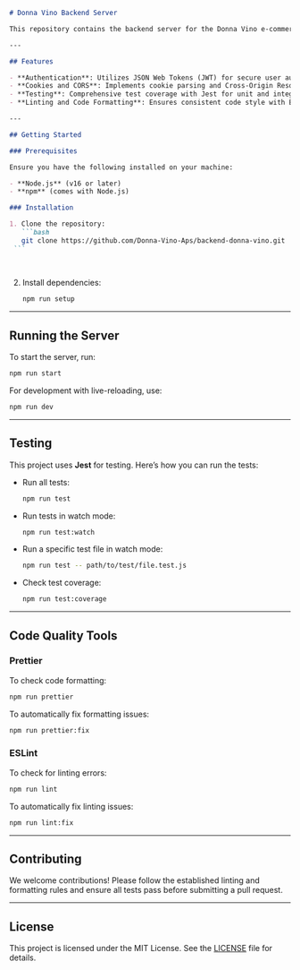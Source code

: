 ````markdown
# Donna Vino Backend Server

This repository contains the backend server for the Donna Vino e-commerce platform. The server is built with Node.js and Express and includes features for authentication, database management, and more.

---

## Features

- **Authentication**: Utilizes JSON Web Tokens (JWT) for secure user authentication.
- **Cookies and CORS**: Implements cookie parsing and Cross-Origin Resource Sharing (CORS) for seamless client-server communication.
- **Testing**: Comprehensive test coverage with Jest for unit and integration tests.
- **Linting and Code Formatting**: Ensures consistent code style with ESLint and Prettier.

---

## Getting Started

### Prerequisites

Ensure you have the following installed on your machine:

- **Node.js** (v16 or later)
- **npm** (comes with Node.js)

### Installation

1. Clone the repository:
   ```bash
   git clone https://github.com/Donna-Vino-Aps/backend-donna-vino.git
 ```
  
  
````

2. Install dependencies:
   ```bash
   npm run setup
   ```

---

## Running the Server

To start the server, run:

```bash
npm run start
```

For development with live-reloading, use:

```bash
npm run dev
```

---

## Testing

This project uses **Jest** for testing. Here’s how you can run the tests:

- Run all tests:

  ```bash
  npm run test
  ```

- Run tests in watch mode:

  ```bash
  npm run test:watch
  ```

- Run a specific test file in watch mode:

  ```bash
  npm run test -- path/to/test/file.test.js
  ```

- Check test coverage:
  ```bash
  npm run test:coverage
  ```

---

## Code Quality Tools

### Prettier

To check code formatting:

```bash
npm run prettier
```

To automatically fix formatting issues:

```bash
npm run prettier:fix
```

### ESLint

To check for linting errors:

```bash
npm run lint
```

To automatically fix linting issues:

```bash
npm run lint:fix
```

---

## Contributing

We welcome contributions! Please follow the established linting and formatting rules and ensure all tests pass before submitting a pull request.

---

## License

This project is licensed under the MIT License. See the [LICENSE](LICENSE) file for details.

```

```
